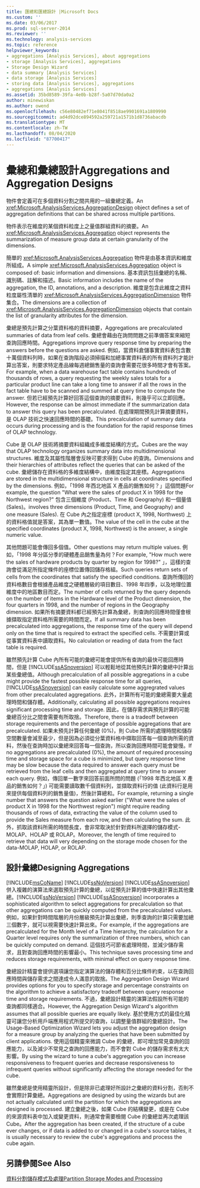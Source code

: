 ```yaml
---
title: 匯總和匯總設計 |Microsoft Docs
ms.custom: ''
ms.date: 03/06/2017
ms.prod: sql-server-2014
ms.reviewer: ''
ms.technology: analysis-services
ms.topic: reference
helpviewer_keywords:
- aggregations [Analysis Services], about aggregations
- storage [Analysis Services], aggregations
- Storage Design Wizard
- data summary [Analysis Services]
- data storage [Analysis Services]
- storing data [Analysis Services], aggregations
- aggregations [Analysis Services]
ms.assetid: 35bd8589-39fa-4e0b-b28f-5a07d70da0a2
author: minewiskan
ms.author: owend
ms.openlocfilehash: c56e80482ef71e8041f8518ae9901691a1809990
ms.sourcegitcommit: ad4d92dce894592a259721a1571b1d8736abacdb
ms.translationtype: MT
ms.contentlocale: zh-TW
ms.lasthandoff: 08/04/2020
ms.locfileid: "87700417"
---
```

# <a name="aggregations-and-aggregation-designs"></a><span data-ttu-id="b45c9-102">彙總和彙總設計</span><span class="sxs-lookup"><span data-stu-id="b45c9-102">Aggregations and Aggregation Designs</span></span>
  <span data-ttu-id="b45c9-103"> 物件會定義可在多個資料分割之間共用的一組彙總定義。</span><span class="sxs-lookup"><span data-stu-id="b45c9-103">An <xref:Microsoft.AnalysisServices.AggregationDesign> object defines a set of aggregation definitions that can be shared across multiple partitions.</span></span>  
  
 <span data-ttu-id="b45c9-104"> 物件表示在維度的某個資料粒度上之量值群組資料的摘要。</span><span class="sxs-lookup"><span data-stu-id="b45c9-104">An <xref:Microsoft.AnalysisServices.Aggregation> object represents the summarization of measure group data at certain granularity of the dimensions.</span></span>  
  
 <span data-ttu-id="b45c9-105">簡單的 <xref:Microsoft.AnalysisServices.Aggregation> 物件是由基本資訊和維度所組成。</span><span class="sxs-lookup"><span data-stu-id="b45c9-105">A simple <xref:Microsoft.AnalysisServices.Aggregation> object is composed of: basic information and dimensions.</span></span> <span data-ttu-id="b45c9-106">基本資訊包括彙總的名稱、識別碼、註解和描述。</span><span class="sxs-lookup"><span data-stu-id="b45c9-106">Basic information includes the name of the aggregation, the ID, annotations, and a description.</span></span> <span data-ttu-id="b45c9-107">維度是包含此維度之資料粒度屬性清單的 <xref:Microsoft.AnalysisServices.AggregationDimension> 物件集合。</span><span class="sxs-lookup"><span data-stu-id="b45c9-107">The dimensions are a collection of <xref:Microsoft.AnalysisServices.AggregationDimension> objects that contain the list of granularity attributes for the dimension.</span></span>  
  
 <span data-ttu-id="b45c9-108">彙總是預先計算之分葉資料格的資料摘要，</span><span class="sxs-lookup"><span data-stu-id="b45c9-108">Aggregations are precalculated summaries of data from leaf cells.</span></span> <span data-ttu-id="b45c9-109">彙總會藉由在詢問問題之前準備答案來縮短查詢回應時間。</span><span class="sxs-lookup"><span data-stu-id="b45c9-109">Aggregations improve query response time by preparing the answers before the questions are asked.</span></span> <span data-ttu-id="b45c9-110">例如，當資料倉儲事實資料表包含數十萬個資料列時，如果在查詢階段必須掃描和加總事實資料表的所有資料列才能計算出答案，則要求特定產品線每週總銷售量的查詢會需要花很多時間才會有答案。</span><span class="sxs-lookup"><span data-stu-id="b45c9-110">For example, when a data warehouse fact table contains hundreds of thousands of rows, a query requesting the weekly sales totals for a particular product line can take a long time to answer if all the rows in the fact table have to be scanned and summed at query time to compute the answer.</span></span> <span data-ttu-id="b45c9-111">但若已經預先計算好回答這個查詢的摘要資料，則幾乎可以立即回應。</span><span class="sxs-lookup"><span data-stu-id="b45c9-111">However, the response can be almost immediate if the summarization data to answer this query has been precalculated.</span></span> <span data-ttu-id="b45c9-112">在處理期間預先計算摘要資料，是 OLAP 技術之快速回應時間的基礎。</span><span class="sxs-lookup"><span data-stu-id="b45c9-112">This precalculation of summary data occurs during processing and is the foundation for the rapid response times of OLAP technology.</span></span>  
  
 <span data-ttu-id="b45c9-113">Cube 是 OLAP 技術將摘要資料組織成多維度結構的方式。</span><span class="sxs-lookup"><span data-stu-id="b45c9-113">Cubes are the way that OLAP technology organizes summary data into multidimensional structures.</span></span> <span data-ttu-id="b45c9-114">維度及其屬性階層會反映可要求得到 Cube 的查詢。</span><span class="sxs-lookup"><span data-stu-id="b45c9-114">Dimensions and their hierarchies of attributes reflect the queries that can be asked of the cube.</span></span> <span data-ttu-id="b45c9-115">彙總儲存在資料格的多維度結構中，由維度指定其座標。</span><span class="sxs-lookup"><span data-stu-id="b45c9-115">Aggregations are stored in the multidimensional structure in cells at coordinates specified by the dimensions.</span></span> <span data-ttu-id="b45c9-116">例如，「1998 年西北地區 X 產品的銷售如何？」這個問題</span><span class="sxs-lookup"><span data-stu-id="b45c9-116">For example, the question "What were the sales of product X in 1998 for the Northwest region?"</span></span> <span data-ttu-id="b45c9-117">包含三個維度 (Product、Time 和 Geography) 和一個量值 (Sales)。</span><span class="sxs-lookup"><span data-stu-id="b45c9-117">involves three dimensions (Product, Time, and Geography) and one measure (Sales).</span></span> <span data-ttu-id="b45c9-118">在 Cube 內之指定座標 (product X, 1998, Northwest) 上的資料格值就是答案，其為單一數值。</span><span class="sxs-lookup"><span data-stu-id="b45c9-118">The value of the cell in the cube at the specified coordinates (product X, 1998, Northwest) is the answer, a single numeric value.</span></span>  
  
 <span data-ttu-id="b45c9-119">其他問題可能會傳回多個值。</span><span class="sxs-lookup"><span data-stu-id="b45c9-119">Other questions may return multiple values.</span></span> <span data-ttu-id="b45c9-120">例如，「1998 年分區分季的硬體產品銷售量為何？</span><span class="sxs-lookup"><span data-stu-id="b45c9-120">For example, "How much were the sales of hardware products by quarter by region for 1998?"</span></span> <span data-ttu-id="b45c9-121">」，這樣的查詢會從滿足所指定條件的座標位置傳回儲存格組。</span><span class="sxs-lookup"><span data-stu-id="b45c9-121">Such queries return sets of cells from the coordinates that satisfy the specified conditions.</span></span> <span data-ttu-id="b45c9-122">查詢所傳回的資料格數目會根據產品維度之硬體層級的項目數目、1998 年四季，以及地理位置維度中的地區數目而定。</span><span class="sxs-lookup"><span data-stu-id="b45c9-122">The number of cells returned by the query depends on the number of items in the Hardware level of the Product dimension, the four quarters in 1998, and the number of regions in the Geography dimension.</span></span> <span data-ttu-id="b45c9-123">如果所有摘要資料都已經預先計算為彙總，則查詢的回應時間僅會根據擷取指定資料格所需要的時間而定。</span><span class="sxs-lookup"><span data-stu-id="b45c9-123">If all summary data has been precalculated into aggregations, the response time of the query will depend only on the time that is required to extract the specified cells.</span></span> <span data-ttu-id="b45c9-124">不需要計算或從事實資料表中讀取資料。</span><span class="sxs-lookup"><span data-stu-id="b45c9-124">No calculation or reading of data from the fact table is required.</span></span>  
  
 <span data-ttu-id="b45c9-125">雖然預先計算 Cube 內所有可能的彙總可能會提供所有查詢的最快可能回應時間，但是 [!INCLUDE[ssASnoversion](../../includes/ssasnoversion-md.md)] 可以輕鬆地從其他預先計算的彙總中計算出某些彙總值。</span><span class="sxs-lookup"><span data-stu-id="b45c9-125">Although precalculation of all possible aggregations in a cube might provide the fastest possible response time for all queries, [!INCLUDE[ssASnoversion](../../includes/ssasnoversion-md.md)] can easily calculate some aggregrated values from other precalculated aggregations.</span></span> <span data-ttu-id="b45c9-126">此外，計算所有可能的彙總需要大量處理時間和儲存體。</span><span class="sxs-lookup"><span data-stu-id="b45c9-126">Additionally, calculating all possible aggregations requires significant processing time and storage.</span></span> <span data-ttu-id="b45c9-127">因此，在儲存需求與預先計算的可能彙總百分比之間會需要有所取捨。</span><span class="sxs-lookup"><span data-stu-id="b45c9-127">Therefore, there is a tradeoff between storage requirements and the percentage of possible aggregations that are precalculated.</span></span> <span data-ttu-id="b45c9-128">如果未預先計算任何彙總 (0%)，則 Cube 所需的處理時間和儲存空間數量會減至最少，但是因為必須從分葉資料格中擷取回答每一個查詢所需的資料，然後在查詢時加以彙總來回答每一個查詢，所以查詢回應時間可能會變慢。</span><span class="sxs-lookup"><span data-stu-id="b45c9-128">If no aggregations are precalculated (0%), the amount of required processing time and storage space for a cube is minimized, but query response time may be slow because the data required to answer each query must be retrieved from the leaf cells and then aggregated at query time to answer each query.</span></span> <span data-ttu-id="b45c9-129">例如，傳回單一數字來回答前面所問的問題 (「1998 年西北地區 X 產品的銷售如何？」) 可能需要讀取數千個資料列，並擷取資料行的值 (此資料行是用來提供每個資料列的銷售量值)，然後計算總和。</span><span class="sxs-lookup"><span data-stu-id="b45c9-129">For example, returning a single number that answers the question asked earlier ("What were the sales of product X in 1998 for the Northwest region") might require reading thousands of rows of data, extracting the value of the column used to provide the Sales measure from each row, and then calculating the sum.</span></span> <span data-ttu-id="b45c9-130">此外，抓取該資料所需的時間長度，會非常取決於針對資料所選擇的儲存模式-MOLAP、HOLAP 或 ROLAP。</span><span class="sxs-lookup"><span data-stu-id="b45c9-130">Moreover, the length of time required to retrieve that data will very depending on the storage mode chosen for the data-MOLAP, HOLAP, or ROLAP.</span></span>  
  
## <a name="designing-aggregations"></a><span data-ttu-id="b45c9-131">設計彙總</span><span class="sxs-lookup"><span data-stu-id="b45c9-131">Designing Aggregations</span></span>  
 [!INCLUDE[msCoName](../../includes/msconame-md.md)] <span data-ttu-id="b45c9-132">[!INCLUDE[ssNoVersion](../../includes/ssnoversion-md.md)] [!INCLUDE[ssASnoversion](../../includes/ssasnoversion-md.md)] 併入複雜的演算法來選取預先計算的彙總，以從預先計算的值中快速計算出其他彙總。</span><span class="sxs-lookup"><span data-stu-id="b45c9-132">[!INCLUDE[ssNoVersion](../../includes/ssnoversion-md.md)] [!INCLUDE[ssASnoversion](../../includes/ssasnoversion-md.md)] incorporates a sophisticated algorithm to select aggregations for precalculation so that other aggregations can be quickly computed from the precalculated values.</span></span> <span data-ttu-id="b45c9-133">例如，如果針對時間階層的月份層級預先計算出彙總，則季查詢的計算只需要加總三個數字，就可以視需要快速計算出來。</span><span class="sxs-lookup"><span data-stu-id="b45c9-133">For example, if the aggregations are precalculated for the Month level of a Time hierarchy, the calculation for a Quarter level requires only the summarization of three numbers, which can be quickly computed on demand.</span></span> <span data-ttu-id="b45c9-134">這個技巧可節省處理時間，並減少儲存需求，且對查詢回應時間的影響最小。</span><span class="sxs-lookup"><span data-stu-id="b45c9-134">This technique saves processing time and reduces storage requirements, with minimal effect on query response time.</span></span>  
  
 <span data-ttu-id="b45c9-135">彙總設計精靈會提供選項讓您指定演算法的儲存體和百分比條件約束，以在查詢回應時間與儲存需求之間達成令人滿意的取捨。</span><span class="sxs-lookup"><span data-stu-id="b45c9-135">The Aggregation Design Wizard provides options for you to specify storage and percentage constraints on the algorithm to achieve a satisfactory tradeoff between query response time and storage requirements.</span></span> <span data-ttu-id="b45c9-136">不過，彙總設計精靈的演算法假設所有可能的查詢都同樣適合。</span><span class="sxs-lookup"><span data-stu-id="b45c9-136">However, the Aggregation Design Wizard's algorithm assumes that all possible queries are equally likely.</span></span> <span data-ttu-id="b45c9-137">基於使用方式的最佳化精靈可讓您分析用戶端應用程式所提交的查詢，以調整量值群組的彙總設計。</span><span class="sxs-lookup"><span data-stu-id="b45c9-137">The Usage-Based Optimization Wizard lets you adjust the aggregation design for a measure group by analyzing the queries that have been submitted by client applications.</span></span> <span data-ttu-id="b45c9-138">使用這個精靈來微調 Cube 的彙總，即可增加常見查詢的回應能力，以及減少不常見之查詢的回應能力，而不會對 Cube 的儲存需求有太大影響。</span><span class="sxs-lookup"><span data-stu-id="b45c9-138">By using the wizard to tune a cube's aggregation you can increase responsiveness to frequent queries and decrease responsiveness to infrequent queries without significantly affecting the storage needed for the cube.</span></span>  
  
 <span data-ttu-id="b45c9-139">雖然彙總是使用精靈所設計，但是除非已處理好所設計之彙總的資料分割，否則不會實際計算彙總。</span><span class="sxs-lookup"><span data-stu-id="b45c9-139">Aggregations are designed by using the wizards but are not actually calculated until the partition for which the aggregations are designed is processed.</span></span> <span data-ttu-id="b45c9-140">建立彙總之後，如果 Cube 的結構變更，或是在 Cube 的來源資料表中加入或變更資料，則通常會需要檢閱 Cube 的彙總並再次處理該 Cube。</span><span class="sxs-lookup"><span data-stu-id="b45c9-140">After the aggregation has been created, if the structure of a cube ever changes, or if data is added to or changed in a cube's source tables, it is usually necessary to review the cube's aggregations and process the cube again.</span></span>  
  
## <a name="see-also"></a><span data-ttu-id="b45c9-141">另請參閱</span><span class="sxs-lookup"><span data-stu-id="b45c9-141">See Also</span></span>  
 [<span data-ttu-id="b45c9-142">資料分割儲存模式及處理</span><span class="sxs-lookup"><span data-stu-id="b45c9-142">Partition Storage Modes and Processing</span></span>](partitions-partition-storage-modes-and-processing.md)  
  
  

